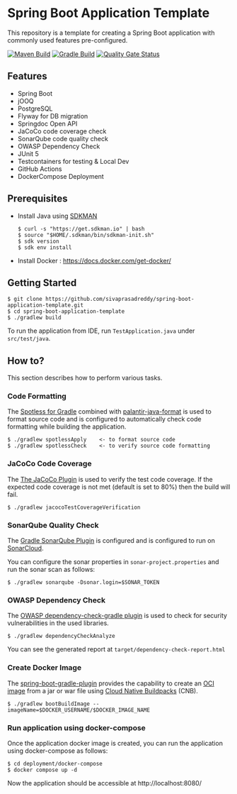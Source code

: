 # Spring Boot Application Template
This repository is a template for creating a Spring Boot application with commonly used features pre-configured.

[![Maven Build](https://github.com/sivaprasadreddy/spring-boot-application-template/actions/workflows/ci-maven.yml/badge.svg)](https://github.com/sivaprasadreddy/spring-boot-application-template/actions/workflows/ci-maven.yml)
[![Gradle Build](https://github.com/sivaprasadreddy/spring-boot-application-template/actions/workflows/ci-gradle.yml/badge.svg)](https://github.com/sivaprasadreddy/spring-boot-application-template/actions/workflows/ci-gradle.yml)
[![Quality Gate Status](https://sonarcloud.io/api/project_badges/measure?project=sivaprasadreddy_spring-boot-application-template&metric=alert_status)](https://sonarcloud.io/summary/new_code?id=sivaprasadreddy_spring-boot-application-template)

## Features
* Spring Boot
* jOOQ
* PostgreSQL
* Flyway for DB migration
* Springdoc Open API
* JaCoCo code coverage check
* SonarQube code quality check
* OWASP Dependency Check
* JUnit 5
* Testcontainers for testing & Local Dev
* GitHub Actions
* DockerCompose Deployment

## Prerequisites
* Install Java using [SDKMAN](https://sdkman.io/)

    ```shell
    $ curl -s "https://get.sdkman.io" | bash
    $ source "$HOME/.sdkman/bin/sdkman-init.sh"
    $ sdk version
    $ sdk env install
    ```
* Install Docker : https://docs.docker.com/get-docker/

## Getting Started

```shell
$ git clone https://github.com/sivaprasadreddy/spring-boot-application-template.git
$ cd spring-boot-application-template
$ ./gradlew build
```

To run the application from IDE, run `TestApplication.java` under `src/test/java`.

## How to?
This section describes how to perform various tasks.

### Code Formatting
The [Spotless for Gradle](https://github.com/diffplug/spotless/tree/main/plugin-gradle) combined with 
[palantir-java-format](https://github.com/palantir/palantir-java-format) is used to format source code 
and is configured to automatically check code formatting while building the application.

```shell
$ ./gradlew spotlessApply    <- to format source code
$ ./gradlew spotlessCheck    <- to verify source code formatting
```

### JaCoCo Code Coverage
The [The JaCoCo Plugin](https://docs.gradle.org/current/userguide/jacoco_plugin.html) is used to verify the test code coverage.
If the expected code coverage is not met (default is set to 80%) then the build will fail.

```shell
$ ./gradlew jacocoTestCoverageVerification
```

### SonarQube Quality Check
The [Gradle SonarQube Plugin](https://plugins.gradle.org/plugin/org.sonarqube) is configured and 
is configured to run on [SonarCloud](https://sonarcloud.io/). 

You can configure the sonar properties in `sonar-project.properties` and run the sonar scan as follows:

```shell
$ ./gradlew sonarqube -Dsonar.login=$SONAR_TOKEN
```

### OWASP Dependency Check
The [OWASP dependency-check-gradle plugin](http://jeremylong.github.io/DependencyCheck/dependency-check-gradle/index.html) is used to check
for security vulnerabilities in the used libraries.

```shell
$ ./gradlew dependencyCheckAnalyze
```
You can see the generated report at `target/dependency-check-report.html`

### Create Docker Image
The [spring-boot-gradle-plugin](https://docs.spring.io/spring-boot/docs/current/gradle-plugin/reference/htmlsingle/) provides 
the capability to create an [OCI image](https://github.com/opencontainers/image-spec) from a jar or war file using [Cloud Native Buildpacks](https://buildpacks.io/) (CNB).

```shell
$ ./gradlew bootBuildImage --imageName=$DOCKER_USERNAME/$DOCKER_IMAGE_NAME
```

### Run application using docker-compose
Once the application docker image is created, you can run the application using docker-compose as follows:

```shell
$ cd deployment/docker-compose
$ docker compose up -d
```

Now the application should be accessible at http://localhost:8080/
